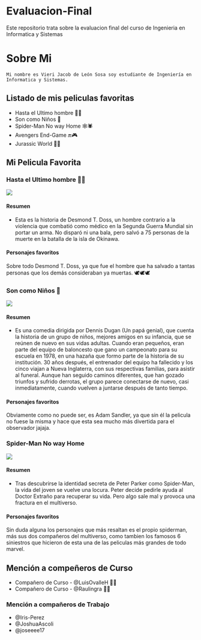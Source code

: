 # Evaluacion-Final
 Este repositorio trata sobre la evaluacion final del curso de Ingenieria en Informatica y Sistemas
# Sobre Mi
    Mi nombre es Vieri Jacob de León Sosa soy estudiante de Ingeniería en Informatica y Sistemas.

## Listado de mis peliculas favoritas
* Hasta el Ultimo hombre 🙏🏼
* Son como Niños 🤣
* Spider-Man No way Home 🕸🕷
* Avengers End-Game 🔚🎮
* Jurassic World 🐱‍🐉

## Mi Pelicula Favorita
### Hasta el Ultimo hombre 🙏🏼
<img src="https://encrypted-tbn0.gstatic.com/images?q=tbn:ANd9GcQuLWYBJq2Ky0KJb8gRrARHeHuRHbjha5YulYP-40G1SpAQzEWS" >

#### Resumen
* Esta es la historia de Desmond T. Doss, un hombre contrario a la violencia que combatió como médico en la Segunda Guerra Mundial sin portar un arma. No disparó ni una bala, pero salvó a 75 personas de la muerte en la batalla de la isla de Okinawa.

#### Personajes favoritos
Sobre todo Desmond T. Doss, ya que fue el hombre que ha salvado a tantas personas que los demás consideraban ya muertas. 🕊🕊🕊

### Son como Niños 🤣
<img src="https://static.wikia.nocookie.net/doblaje/images/3/39/Son_Como_Ni_os_2_Poster_Latino_Cine_1.jpg/revision/latest?cb=20130507201021&path-prefix=es">

#### Resumen
* Es una comedia dirigida por Dennis Dugan (Un papá genial), que cuenta la historia de un grupo de niños, mejores amigos en su infancia, que se reúnen de nuevo en sus vidas adultas. Cuando eran pequeños, eran parte del equipo de baloncesto que gano un campeonato para su escuela en 1978, en una hazaña que formo parte de la historia de su institución. 30 años después, el entrenador del equipo ha fallecido y los cinco viajan a Nueva Inglaterra, con sus respectivas familias, para asistir al funeral. Aunque han seguido caminos diferentes, que han gozado triunfos y sufrido derrotas, el grupo parece conectarse de nuevo, casi inmediatamente, cuando vuelven a juntarse después de tanto tiempo.

#### Personajes favoritos
Obviamente como no puede ser, es Adam Sandler, ya que sin él la pelicula no fuese la misma y hace que esta sea mucho más divertida para el observador jajaja.

### Spider-Man No way Home 
<img src="https://encrypted-tbn3.gstatic.com/images?q=tbn:ANd9GcQ3ksk9K-b2pT6OOczS4ucB5aH_l7hOGuIO7RUXMubkxOfbhmQX">

#### Resumen
* Tras descubrirse la identidad secreta de Peter Parker como Spider-Man, la vida del joven se vuelve una locura. Peter decide pedirle ayuda al Doctor Extraño para recuperar su vida. Pero algo sale mal y provoca una fractura en el multiverso.

#### Personajes favoritos
Sin duda alguna los personajes que más resaltan es el propio spiderman, más sus dos compañeros del multiverso, como tambien los famosos 6 siniestros que hicieron de esta una de las peliculas más grandes de todo marvel.

## Mención a compeñeros de Curso

* Compañero de Curso  -  @LuisOvalleH 🤙🏼
* Compañero de Curso  -  @Raulingra 🤙🏼

### Mención a compañeros de Trabajo

* @Iris-Perez
* @JoshuaAscoli
* @joseeee17
